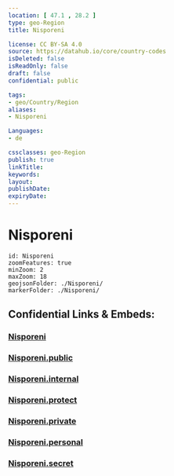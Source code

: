 ```yaml
---
location: [ 47.1 , 28.2 ] 
type: geo-Region
title: Nisporeni

license: CC BY-SA 4.0
source: https://datahub.io/core/country-codes
isDeleted: false
isReadOnly: false
draft: false
confidential: public

tags:
- geo/Country/Region
aliases:
- Nisporeni

Languages:
- de

cssclasses: geo-Region
publish: true
linkTitle: 
keywords: 
layout: 
publishDate: 
expiryDate: 
---
```


# Nisporeni

```leaflet
id: Nisporeni
zoomFeatures: true 
minZoom: 2 
maxZoom: 18
geojsonFolder: ./Nisporeni/
markerFolder: ./Nisporeni/
```


## Confidential Links & Embeds: 

### [Nisporeni](/_Standards/Earth/Continent/Europe/Europe~East/Moldova/Districts~Moldova/Nisporeni.md) 

### [Nisporeni.public](/_public/Earth/Continent/Europe/Europe~East/Moldova/Districts~Moldova/Nisporeni.public.md) 

### [Nisporeni.internal](/_internal/Earth/Continent/Europe/Europe~East/Moldova/Districts~Moldova/Nisporeni.internal.md) 

### [Nisporeni.protect](/_protect/Earth/Continent/Europe/Europe~East/Moldova/Districts~Moldova/Nisporeni.protect.md) 

### [Nisporeni.private](/_private/Earth/Continent/Europe/Europe~East/Moldova/Districts~Moldova/Nisporeni.private.md) 

### [Nisporeni.personal](/_personal/Earth/Continent/Europe/Europe~East/Moldova/Districts~Moldova/Nisporeni.personal.md) 

### [Nisporeni.secret](/_secret/Earth/Continent/Europe/Europe~East/Moldova/Districts~Moldova/Nisporeni.secret.md)

